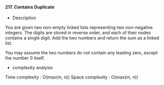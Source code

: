 #### 217. Contains Duplicate
* Description

You are given two non-empty linked lists representing two non-negative integers. The digits are stored in reverse order, and each of their nodes contains a single digit. Add the two numbers and return the sum as a linked list.

You may assume the two numbers do not contain any leading zero, except the number 0 itself.

* complexity analysis

Time complexity : O(max(m, n))
Space complexity : O(max(m, n))
